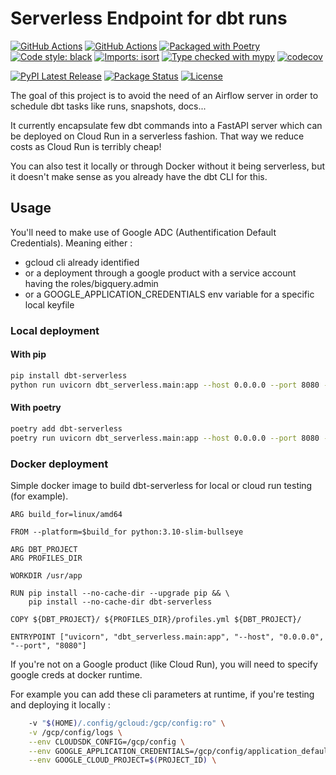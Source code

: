 # Serverless Endpoint for dbt runs


[![GitHub Actions][github-actions-badge]](https://github.com/JeremyLG/dbt-serverless/actions)
[![GitHub Actions][github-actions-terraform-badge]](https://github.com/JeremyLG/dbt-serverless/actions)
[![Packaged with Poetry][poetry-badge]](https://python-poetry.org/)
[![Code style: black][black-badge]](https://github.com/psf/black)
[![Imports: isort][isort-badge]](https://pycqa.github.io/isort/)
[![Type checked with mypy][mypy-badge]](https://github.com/python/mypy)
[![codecov][codecov-badge]](https://codecov.io/github/JeremyLG/dbt-serverless)

[![PyPI Latest Release](https://img.shields.io/pypi/v/dbt-serverless.svg)](https://pypi.org/project/dbt-serverless/)
[![Package Status](https://img.shields.io/pypi/status/dbt-serverless.svg)](https://pypi.org/project/dbt-serverless/)
[![License](https://img.shields.io/pypi/l/dbt-serverless.svg)](https://github.com/JeremyLG/dbt-serverless/blob/master/LICENSE.txt)

[github-actions-badge]: https://github.com/JeremyLG/dbt-serverless/actions/workflows/python.yml/badge.svg
[github-actions-terraform-badge]: https://github.com/JeremyLG/dbt-serverless/actions/workflows/terraform.yml/badge.svg
[black-badge]: https://img.shields.io/badge/code%20style-black-000000.svg
[isort-badge]: https://img.shields.io/badge/%20imports-isort-%231674b1?style=flat&labelColor=ef8336
[mypy-badge]: https://www.mypy-lang.org/static/mypy_badge.svg
[poetry-badge]: https://img.shields.io/badge/packaging-poetry-cyan.svg
[codecov-badge]: https://codecov.io/github/JeremyLG/dbt-serverless/branch/master/graph/badge.svg

The goal of this project is to avoid the need of an Airflow server in order to schedule dbt tasks like runs, snapshots, docs...

It currently encapsulate few dbt commands into a FastAPI server which can be deployed on Cloud Run in a serverless fashion. That way we reduce costs as Cloud Run is terribly cheap!

You can also test it locally or through Docker without it being serverless, but it doesn't make sense as you already have the dbt CLI for this.

## Usage

You'll need to make use of Google ADC (Authentification Default Credentials). Meaning either :
- gcloud cli already identified
- or a deployment through a google product with a service account having the roles/bigquery.admin
- or a GOOGLE_APPLICATION_CREDENTIALS env variable for a specific local keyfile 

### Local deployment

#### With pip

```bash
pip install dbt-serverless
python run uvicorn dbt_serverless.main:app --host 0.0.0.0 --port 8080 --reload
```

#### With poetry

```bash
poetry add dbt-serverless
poetry run uvicorn dbt_serverless.main:app --host 0.0.0.0 --port 8080 --reload
```


### Docker deployment
Simple docker image to build dbt-serverless for local or cloud run testing (for example).

```docker
ARG build_for=linux/amd64

FROM --platform=$build_for python:3.10-slim-bullseye

ARG DBT_PROJECT
ARG PROFILES_DIR

WORKDIR /usr/app

RUN pip install --no-cache-dir --upgrade pip && \
    pip install --no-cache-dir dbt-serverless

COPY ${DBT_PROJECT}/ ${PROFILES_DIR}/profiles.yml ${DBT_PROJECT}/

ENTRYPOINT ["uvicorn", "dbt_serverless.main:app", "--host", "0.0.0.0", "--port", "8080"]
```

If you're not on a Google product (like Cloud Run), you will need to specify google creds at docker runtime.

For example you can add these cli parameters at runtime, if you're testing and deploying it locally :
```bash
    -v "$(HOME)/.config/gcloud:/gcp/config:ro" \
    -v /gcp/config/logs \
    --env CLOUDSDK_CONFIG=/gcp/config \
    --env GOOGLE_APPLICATION_CREDENTIALS=/gcp/config/application_default_credentials.json \
    --env GOOGLE_CLOUD_PROJECT=$(PROJECT_ID) \
```

